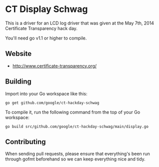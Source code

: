 # CT Display Schwag

This is a driver for an LCD log driver that was given at the May 7th,
2014 Certificate Transparency hack day.

You'll need go v1.1 or higher to compile.

## Website

* http://www.certificate-transparency.org/

## Building

Import into your Go workspace like this:

    go get github.com/google/ct-hackday-schwag

To compile it, run the following command from the top of your Go
workspace:

    go build src/github.com/google/ct-hackday-schwag/main/display.go

## Contributing

When sending pull requests, please ensure that everything's been run
through gofmt beforehand so we can keep everything nice and tidy.
